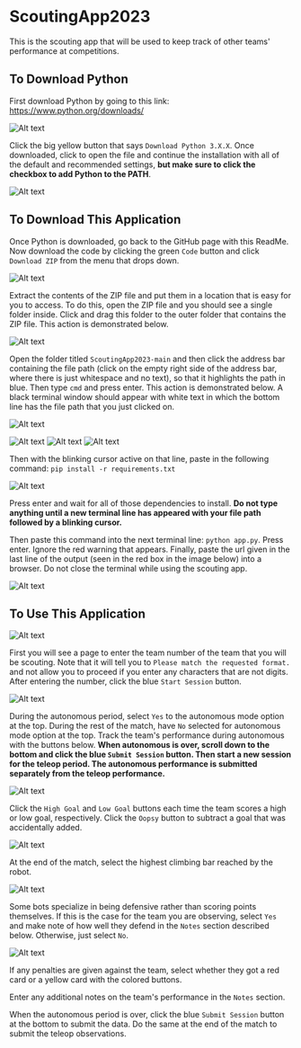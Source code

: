 # ScoutingApp2023

This is  the scouting app that will be used to keep track of other teams' performance at competitions.

## To Download Python

First download Python by going to this link:
https://www.python.org/downloads/

![Alt text](assets/python_download_btn_img.png?raw=true "Download Python button")

Click the big yellow button that says `Download Python 3.X.X`. Once downloaded, click to open the file and continue the installation with all of the default and recommended settings, **but make sure to click the checkbox to add Python to the PATH**.

![Alt text](assets/python_path_img.png?raw=true "Add to PATH button")

## To Download This Application

Once Python is downloaded, go back to the GitHub page with this ReadMe. Now download the code by clicking the green `Code` button and click `Download ZIP` from the menu that drops down.

![Alt text](assets/download_zip_img.png?raw=true "Downloading the ZIP file")

Extract the contents of the ZIP file and put them in a location that is easy for you to access. To do this, open the ZIP file and you should see a single folder inside. Click and drag this folder to the outer folder that contains the ZIP file. This action is demonstrated below.

![Alt text](assets/extract_folder_gif.gif?raw=true "Demonstrating how to extract the ZIP")

Open the folder titled `ScoutingApp2023-main` and then click the address bar containing the file path (click on the empty right side of the address bar, where there is just whitespace and no text), so that it highlights the path in blue. Then type `cmd` and press enter. This action is demonstrated below. A black terminal window should appear with white text in which the bottom line has the file path that you just clicked on.

![Alt text](assets/open_cmd_gif.gif?raw=true "Demonstrating how to open cmd")

![Alt text](assets/address_bar_img.png?raw=true "The file explorer address bar")
![Alt text](assets/address_bar_clicked_img.png?raw=true "The highlighted address bar")
![Alt text](assets/address_bar_cmd_img.png?raw=true "Typing cmd in the address bar")

Then with the blinking cursor active on that line, paste in the following command:
`pip install -r requirements.txt`

![Alt text](assets/cmd_requirements_img.png?raw=true "Installing dependencies in cmd")

Press enter and wait for all of those dependencies to install. **Do not type anything until a new terminal line has appeared with your file path followed by a blinking cursor.**

Then paste this command into the next terminal line: `python app.py`. Press enter. Ignore the red warning that appears. Finally, paste the url given in the last line of the output (seen in the red box in the image below) into a browser. Do not close the terminal while using the scouting app.

![Alt text](assets/cmd_app_img.png?raw=true "Running app.py in cmd")

## To Use This Application

![Alt text](assets/team_name_entry.png?raw=true "Team name entry")

First you will see a page to enter the team number of the team that you will be scouting. Note that it will tell you to `Please match the requested format.` and not allow you to proceed if you enter any characters that are not digits. After entering the number, click the blue `Start Session` button.

![Alt text](assets/autonomous_select_img.png?raw=true "Autonomous select")

During the autonomous period, select `Yes` to the autonomous mode option at the top. During the rest of the match, have `No` selected for autonomous mode option at the top. Track the team's performance during autonomous with the buttons below. **When autonomous is over, scroll down to the bottom and click the blue `Submit Session` button. Then start a new session for the teleop period. The autonomous performance is submitted separately from the teleop performance.**

![Alt text](assets/goal_adding.png?raw=true "Goal adding buttons")

Click the `High Goal` and `Low Goal` buttons each time the team scores a high or low goal, respectively. Click the `Oopsy` button to subtract a goal that was accidentally added.

![Alt text](assets/climb_score_entry.png?raw=true "Selection of climb height")

At the end of the match, select the highest climbing bar reached by the robot.

![Alt text](assets/defense_select.png?raw=true "Selection of whether it is a defense bot")

Some bots specialize in being defensive rather than scoring points themselves. If this is the case for the team you are observing, select `Yes` and make note of how well they defend in the `Notes` section described below. Otherwise, just select `No`.

![Alt text](assets/penalties_select.png?raw=true "Selection of penalties against the team")

If any penalties are given against the team, select whether they got a red card or a yellow card with the colored buttons.

Enter any additional notes on the team's performance in the `Notes` section.

When the autonomous period is over, click the blue `Submit Session` button at the bottom to submit the data. Do the same at the end of the match to submit the teleop observations.
